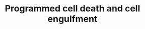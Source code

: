 ---
annotations:
- id: PW:0001145
  parent: regulatory pathway
  type: Pathway Ontology
  value: phagocytosis pathway
- id: PW:0000009
  parent: regulatory pathway
  type: Pathway Ontology
  value: apoptotic cell death pathway
authors:
- Kyook
- MaintBot
- Christine Chichester
- Cgrove
- Mkutmon
- Eweitz
- Egonw
citedin: ''
communities: []
description: A model of apoptotic cell engulfment.
last-edited: 2024-09-03
ndex: null
organisms:
- Caenorhabditis elegans
redirect_from:
- /index.php/Pathway:WP2231
- /instance/WP2231
- /instance/WP2231_r135391
revision: r135391
schema-jsonld:
- '@context': https://schema.org/
  '@id': https://wikipathways.github.io/pathways/WP2231.html
  '@type': Dataset
  creator:
    '@type': Organization
    name: WikiPathways
  description: A model of apoptotic cell engulfment.
  keywords:
  - Active CED-3Protease
  - CED-1/SREC?
  - CED-10/Rac1
  - CED-2/CrkII
  - CED-3
  - CED-4
  - CED-5/DOCK180
  - CED-6
  - CED-7
  - CED-7/ABC1
  - CED-9
  - CES-1
  - CES-2
  - EGL-1
  - EOR-1
  - EOR-2
  - HLH-2
  - HLH-3
  - PSR-1?
  - TRA-1
  license: CC0
  name: Programmed cell death and cell engulfment
seo: CreativeWork
title: Programmed cell death and cell engulfment
wpid: WP2231
---